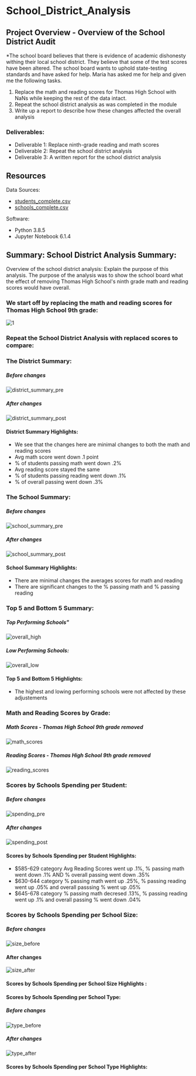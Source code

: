 # School_District_Analysis

## Project Overview - Overview of the School District Audit
*The school board believes that there is evidence of academic dishonesty withing their local school district. They believe that some of the test scores have been altered. The school board wants to uphold state-testing standards and have asked for help. Maria has asked me for help and given me the following tasks.

1. Replace the math and reading scores for Thomas High School with NaNs while keeping the rest of the data intact.
2. Repeat the school district analysis as was completed in the module 
3. Write up a report to describe how these changes affected the overall analysis

### Deliverables:
- Deliverable 1: Replace ninth-grade reading and math scores
- Deliverable 2: Repeat the school district analysis
- Deliverable 3: A written report for the school district analysis

## Resources
Data Sources: 
- [students_complete.csv](https://raw.githubusercontent.com/DSupps/School_District_Analysis/main/Resources/students_complete.csv)
- [schools_complete.csv](https://github.com/DSupps/School_District_Analysis/blob/main/Resources/schools_complete.csv)

Software: 
- Python 3.8.5
- Jupyter Notebook 6.1.4

## Summary: School District Analysis Summary:

Overview of the school district analysis: Explain the purpose of this analysis.
The purpose of the analysis was to show the school board what the effect of removing Thomas High School's ninth grade math and reading scores would have overall. 

### We start off by replacing the math and reading scores for Thomas High School 9th grade:

![1](https://user-images.githubusercontent.com/36451701/130696178-91c23e4f-13d5-4b7d-b546-6f0991ad796c.png)

### Repeat the School District Analysis with replaced scores to compare:

### The District Summary:
##### Before changes

![district_summary_pre](https://user-images.githubusercontent.com/36451701/130697817-0a7f3279-3663-4a09-9668-c80d71d49000.png)

##### After changes
![district_summary_post](https://user-images.githubusercontent.com/36451701/130697826-86568b99-5cac-4e84-88bb-c2b97076d440.png)

#### District Summary Highlights:
- We see that the changes here are minimal changes to both the math and reading scores
- Avg math score went down .1 point 
- % of students passing math went down .2%
- Avg reading score stayed the same
- % of students passing reading went down .1%
- % of overall passing went down .3%

### The School Summary:
##### Before changes

![school_summary_pre](https://user-images.githubusercontent.com/36451701/130872239-5b4c48a5-932e-45e0-b486-41b345386f28.png)

##### After changes

![school_summary_post](https://user-images.githubusercontent.com/36451701/130872253-2107c890-10eb-42c3-9355-c8d370885110.png)

#### School Summary Highlights:
- There are minimal changes the averages scores for math and reading
- There are significant changes to the % passing math and % passing reading

### Top 5 and Bottom 5 Summary:
##### Top Performing Schools"
![overall_high](https://user-images.githubusercontent.com/36451701/130700039-4e1cdf1f-bead-4f01-831b-ca3bdc53b842.png)

##### Low Performing Schools:
![overall_low](https://user-images.githubusercontent.com/36451701/130700075-c4211459-110a-4e70-ad4a-8d27c19e8a5e.png)

#### Top 5 and Bottom 5 Highlights:
- The highest and lowing performing schools were not affected by these adjustements

### Math and Reading Scores by Grade:
##### Math Scores - Thomas High School 9th grade removed

![math_scores](https://user-images.githubusercontent.com/36451701/130700563-a9dc2a9a-923a-49e4-b4af-b5d94397021b.png)


##### Reading Scores - Thomas High School 9th grade removed

![reading_scores](https://user-images.githubusercontent.com/36451701/130700573-f5a2c54f-111d-4cad-8403-6768cd9db98e.png)



### Scores by Schools Spending per Student:
##### Before changes
![spending_pre](https://user-images.githubusercontent.com/36451701/130701319-04dad235-20ee-4ecb-965a-1b8acf532394.png)


##### After changes
![spending_post](https://user-images.githubusercontent.com/36451701/130701331-444354d1-2a41-4dc4-9f37-2c369b9475d3.png)

#### Scores by Schools Spending per Student Highlights:
- $585-629 category Avg Reading Scores went up .1%, % passing math went down .1% AND % overall passing went down .35%
- $630-644 category % passing math went up .25%, % passing reading went up .05% and overall passsing % went up .05%
- $645-678 category % passing math decresed .13%, % passing reading went up .1% and overall passing % went down .04%


### Scores by Schools Spending per School Size:
##### Before changes
![size_before](https://user-images.githubusercontent.com/36451701/130702816-40cfd015-e5a9-48bf-b201-cc49ddd6c3d7.png)

#### After changes
![size_after](https://user-images.githubusercontent.com/36451701/130703121-a114dabe-c911-4f87-b567-ae16a803891d.png)

#### Scores by Schools Spending per School Size Highlights :


#### Scores by Schools Spending per School Type:
##### Before changes
![type_before](https://user-images.githubusercontent.com/36451701/130703573-fdf23bda-79fc-45d3-8538-e4f55be0fcf1.png)


##### After changes
![type_after](https://user-images.githubusercontent.com/36451701/130703593-3f12c37d-b426-4be3-a2c5-b8b97a2ba6b4.png)



#### Scores by Schools Spending per School Type Highlights:




